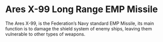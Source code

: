 ﻿---
status : 2
securityClass : 0
name : Ares X-99
---

# Ares X-99 Long Range EMP Missile 

The Ares X-99, is the Federation’s Navy standard EMP Missile, its main function is to damage the shield system of enemy ships, leaving them vulnerable to other types of weapons.

